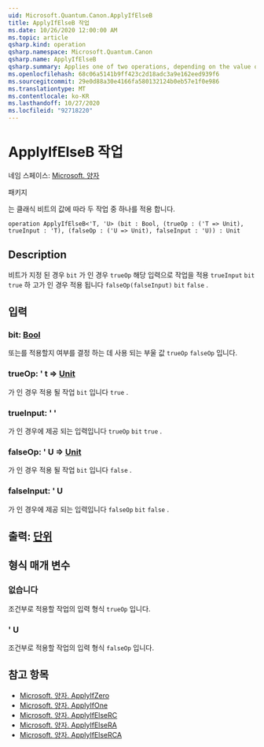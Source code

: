 ```yaml
---
uid: Microsoft.Quantum.Canon.ApplyIfElseB
title: ApplyIfElseB 작업
ms.date: 10/26/2020 12:00:00 AM
ms.topic: article
qsharp.kind: operation
qsharp.namespace: Microsoft.Quantum.Canon
qsharp.name: ApplyIfElseB
qsharp.summary: Applies one of two operations, depending on the value of a classical bit.
ms.openlocfilehash: 68c06a5141b9ff423c2d18adc3a9e162eed939f6
ms.sourcegitcommit: 29e0d88a30e4166fa580132124b0eb57e1f0e986
ms.translationtype: MT
ms.contentlocale: ko-KR
ms.lasthandoff: 10/27/2020
ms.locfileid: "92718220"
---
```

# <a name="applyifelseb-operation"></a>ApplyIfElseB 작업

네임 스페이스: [Microsoft. 양자](xref:Microsoft.Quantum.Canon)

패키지 [](https://nuget.org/packages/)


는 클래식 비트의 값에 따라 두 작업 중 하나를 적용 합니다.

```qsharp
operation ApplyIfElseB<'T, 'U> (bit : Bool, (trueOp : ('T => Unit), trueInput : 'T), (falseOp : ('U => Unit), falseInput : 'U)) : Unit
```


## <a name="description"></a>Description

비트가 지정 된 경우 `bit` 가 인 경우 `trueOp` 해당 입력으로 작업을 적용 `trueInput` `bit` `true` 하 고가 인 경우 적용 됩니다 `falseOp(falseInput)` `bit` `false` .

## <a name="input"></a>입력

### <a name="bit--bool"></a>bit: [Bool](xref:microsoft.quantum.lang-ref.bool)

또는를 적용할지 여부를 결정 하는 데 사용 되는 부울 값 `trueOp` `falseOp` 입니다.


### <a name="trueop--t--unit"></a>trueOp: ' t => [Unit](xref:microsoft.quantum.lang-ref.unit) 

가 인 경우 적용 될 작업 `bit` 입니다 `true` .


### <a name="trueinput--t"></a>trueInput: ' '

가 인 경우에 제공 되는 입력입니다 `trueOp` `bit` `true` .


### <a name="falseop--u--unit"></a>falseOp: ' U => [Unit](xref:microsoft.quantum.lang-ref.unit) 

가 인 경우 적용 될 작업 `bit` 입니다 `false` .


### <a name="falseinput--u"></a>falseInput: ' U

가 인 경우에 제공 되는 입력입니다 `falseOp` `bit` `false` .



## <a name="output--unit"></a>출력: [단위](xref:microsoft.quantum.lang-ref.unit)



## <a name="type-parameters"></a>형식 매개 변수

### <a name="t"></a>없습니다

조건부로 적용할 작업의 입력 형식 `trueOp` 입니다.
### <a name="u"></a>' U

조건부로 적용할 작업의 입력 형식 `falseOp` 입니다.

## <a name="see-also"></a>참고 항목

- [Microsoft. 양자. ApplyIfZero](xref:Microsoft.Quantum.Canon.ApplyIfZero)
- [Microsoft. 양자. ApplyIfOne](xref:Microsoft.Quantum.Canon.ApplyIfOne)
- [Microsoft. 양자. ApplyIfElseRC](xref:Microsoft.Quantum.Canon.ApplyIfElseRC)
- [Microsoft. 양자. ApplyIfElseRA](xref:Microsoft.Quantum.Canon.ApplyIfElseRA)
- [Microsoft. 양자. ApplyIfElseRCA](xref:Microsoft.Quantum.Canon.ApplyIfElseRCA)